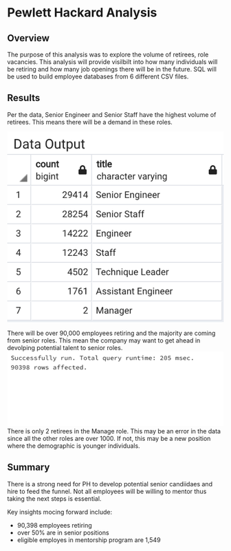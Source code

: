 # Pewlett Hackard Analysis

## Overview
The purpose of this analysis was to explore the volume of retirees, role vacancies. This analysis will provide visilbilt into how many individuals will be retiring and how many job openings there will be in the future. SQL will be used to build employee databases from 6 different CSV files.

## Results
Per the data, Senior Engineer and Senior Staff have the highest volume of retirees. This means there will be a demand in these roles.

![](./resources/count_dept.png)

There will be over 90,000 employees retiring and the majority are coming from senior roles. This mean the company may want to get ahead in devolping potential talent to senior roles. ![](./resources/rows_count.png)
There is only 2 retirees in the Manage role. This may be an error in the data since all the other roles are over 1000. If not, this may be a new position where the demographic is younger individuals.



## Summary

There is a strong need for PH to develop potential senior candiidaes and hire to feed the funnel. Not all employees will be willing to mentor thus taking the next steps is essential. 

Key insights mocing forward include:

- 90,398 employees retiring
- over 50% are in senior positions  
- eligible employes in mentorship program are 1,549



